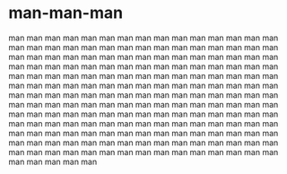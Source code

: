 # man-man-man
man man man man man man man man man man man man man man man man man man man man man man man man man man man man man man man man man man man man man man man man man man man man man man man man man man man man man man man man man man man man man man man man man man man man man man man man man man man man man man man man man man man man man man man man man man man man man man man man man man man man man man man man man man man man man man man man man man man man man man man man man man man man man man man man man man man man man man man man man man man man man man man man man man man man man man man man man man man man man man man man man man man man man man man man man man man man man man man man man man man man man man man man man man man man man man man man man man man man man man man man
